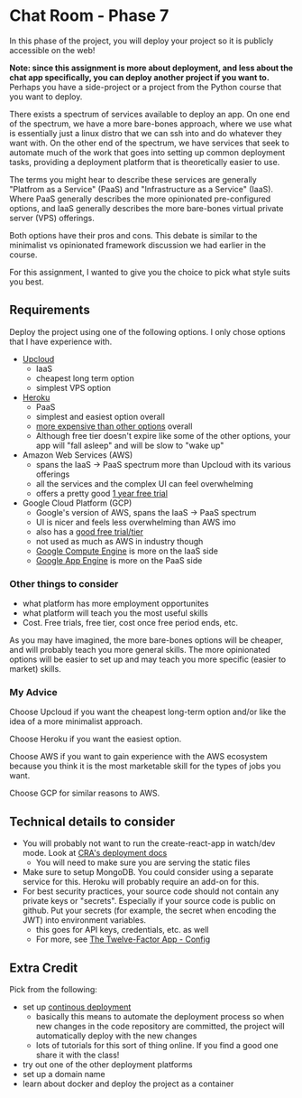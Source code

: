 # Chat Room - Phase 7

In this phase of the project, you will deploy your project so it is publicly accessible on the web!

**Note: since this assignment is more about deployment, and less about the chat app specifically, you can deploy another project if you want to.** Perhaps you have a side-project or a project from the Python course that you want to deploy.

There exists a spectrum of services available to deploy an app. On one end of the spectrum, we have a more bare-bones approach, where we use what is essentially just a linux distro that we can ssh into and do whatever they want with. On the other end of the spectrum, we have services that seek to automate much of the work that goes into setting up common deployment tasks, providing a deployment platform that is theoretically easier to use.

The terms you might hear to describe these services are generally "Platfrom as a Service" (PaaS) and "Infrastructure as a Service" (IaaS). Where PaaS generally describes the more opinionated pre-configured options, and IaaS generally describes the more bare-bones virtual private server (VPS) offerings.

Both options have their pros and cons. This debate is similar to the minimalist vs opinionated framework discussion we had earlier in the course.

For this assignment, I wanted to give you the choice to pick what style suits you best.

## Requirements

Deploy the project using one of the following options. I only chose options that I have experience with.

* [Upcloud](https://upcloud.com/)
  * IaaS
  * cheapest long term option
  * simplest VPS option
* [Heroku](https://www.heroku.com/)
  * PaaS
  * simplest and easiest option overall
  * [more expensive than other options](https://www.heroku.com/pricing) overall
  * Although free tier doesn't expire like some of the other options, your app will "fall asleep" and will be slow to "wake up"
* Amazon Web Services (AWS)
  * spans the IaaS -> PaaS spectrum more than Upcloud with its various offerings
  * all the services and the complex UI can feel overwhelming
  * offers a pretty good [1 year free trial](https://aws.amazon.com/free/?all-free-tier.sort-by=item.additionalFields.SortRank&all-free-tier.sort-order=asc)
* Google Cloud Platform (GCP)
  * Google's version of AWS, spans the IaaS -> PaaS spectrum
  * UI is nicer and feels less overwhelming than AWS imo
  * also has a [good free trial/tier](https://cloud.google.com/free/)
  * not used as much as AWS in industry though 
  * [Google Compute Engine](https://cloud.google.com/compute/) is more on the IaaS side
  * [Google App Engine](https://cloud.google.com/appengine/) is more on the PaaS side

### Other things to consider

* what platform has more employment opportunites
* what platform will teach you the most useful skills
* Cost. Free trials, free tier, cost once free period ends, etc.

As you may have imagined, the more bare-bones options will be cheaper, and will probably teach you more general skills. The more opinionated options will be easier to set up and may teach you more specific (easier to market) skills.

### My Advice

Choose Upcloud if you want the cheapest long-term option and/or like the idea of a more minimalist approach.

Choose Heroku if you want the easiest option.

Choose AWS if you want to gain experience with the AWS ecosystem because you think it is the most marketable skill for the types of jobs you want.

Choose GCP for similar reasons to AWS.

## Technical details to consider

* You will probably not want to run the create-react-app in watch/dev mode. Look at [CRA's deployment docs](https://create-react-app.dev/docs/deployment/)
  * You will need to make sure you are serving the static files
* Make sure to setup MongoDB. You could consider using a separate service for this. Heroku will probably require an add-on for this.
* For best security practices, your source code should not contain any private keys or "secrets". Especially if your source code is public on github. Put your secrets (for example, the secret when encoding the JWT) into environment variables.
  * this goes for API keys, credentials, etc. as well
  * For more, see [The Twelve-Factor App - Config](https://12factor.net/config)

## Extra Credit

Pick from the following:

* set up [continous deployment](https://en.wikipedia.org/wiki/Continuous_deployment)
  * basically this means to automate the deployment process so when new changes in the code repository are committed, the project will automatically deploy with the new changes
  * lots of tutorials for this sort of thing online. If you find a good one share it with the class!
* try out one of the other deployment platforms
* set up a domain name
* learn about docker and deploy the project as a container
